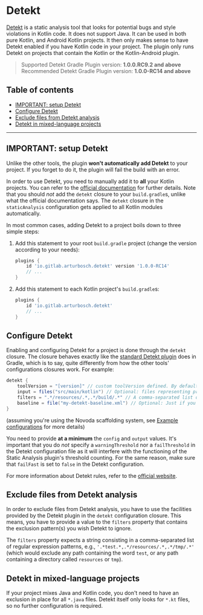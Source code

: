 # Detekt
[Detekt](https://github.com/arturbosch/detekt) is a static analysis tool that looks for potential bugs and style violations in Kotlin code. It
does not support Java. It can be used in both pure Kotlin, and Android Kotlin projects. It then only makes sense to have Detekt enabled if you
have Kotlin code in your project. The plugin only runs Detekt on projects that contain the Kotlin or the Kotlin-Android plugin.

> Supported Detekt Gradle Plugin version: **1.0.0.RC9.2 and above** 
> Recommended Detekt Gradle Plugin version: **1.0.0-RC14 and above** 

## Table of contents
 * [IMPORTANT: setup Detekt](#important-setup-detekt)
 * [Configure Detekt](#configure-detekt)
 * [Exclude files from Detekt analysis](#exclude-files-from-detekt-analysis)
 * [Detekt in mixed-language projects](#detekt-in-mixed-language-projects)

---

## IMPORTANT: setup Detekt
Unlike the other tools, the plugin **won't automatically add Detekt** to your project. If you forget to do it, the plugin will fail the build
with an error.

In order to use Detekt, you need to manually add it to **all** your Kotlin projects. You can refer to the
[official documentation](https://github.com/arturbosch/detekt/#gradlegroovy) for further details. Note that you should _not_ add the `detekt`
closure to your `build.gradle`s, unlike what the official documentation says. The `detekt` closure in the `staticAnalysis` configuration gets
applied to all Kotlin modules automatically.

In most common cases, adding Detekt to a project boils down to three simple steps:

 1. Add this statement to your root `build.gradle` project (change the version according to your needs):
    ```gradle
    plugins {
        id 'io.gitlab.arturbosch.detekt' version '1.0.0-RC14'
        // ...
    }
    ```
 2. Add this statement to each Kotlin project's `build.gradle`s:
    ```gradle
    plugins {
        id 'io.gitlab.arturbosch.detekt'
        // ...
    }
    ```

## Configure Detekt
Enabling and configuring Detekt for a project is done through the `detekt` closure. The closure behaves exactly like the
[standard Detekt plugin](https://github.com/arturbosch/detekt#with-gradle) does in Gradle, which is to say, quite differently
from how the other tools' configurations closures work. For example:

```gradle
detekt {
    toolVersion = "[version]" // custom toolVersion defined. By default, it is the Gradle plugin version
    input = files("src/main/kotlin") // Optional: files representing project's Kotlin sources
    filters = ".*/resources/.*,.*/build/.*" // A comma-separated list of regex exclusions
    baseline = file("my-detekt-baseline.xml") // Optional: Just if you want to create a baseline file.
}
```

(assuming you're using the Novoda scaffolding system, see [Example configurations](#example-configurations) for more details)

You need to provide **at a minimum** the `config` and `output` values. It's important that you do _not_ specify a `warningThreshold` nor a `failThreshold`
in the Detekt configuration file as it will interfere with the functioning of the Static Analysis plugin's threshold counting. For the same reason, make
sure that `failFast` is set to `false` in the Detekt configuration.

For more information about Detekt rules, refer to the [official website](https://arturbosch.github.io/detekt/#quick-start-with-gradle).

## Exclude files from Detekt analysis

In order to exclude files from Detekt analysis, you have to use the facilities provided by the Detekt plugin in the `detekt` configuration closure. This means,
you have to provide a value to the `filters` property that contains the exclusion pattern(s) you wish Detekt to ignore.

The `filters` property expects a string consisting in a comma-separated list of regular expression patterns, e.g., `'.*test.*,.*/resources/.*,.*/tmp/.*'`
(which would exclude any path containing the word `test`, or any path containing a directory called `resources` or `tmp`).

## Detekt in mixed-language projects
If your project mixes Java and Kotlin code, you don't need to have an exclusion in place for all `*.java` files. Detekt itself only looks for
`*.kt` files, so no further configuration is required.
